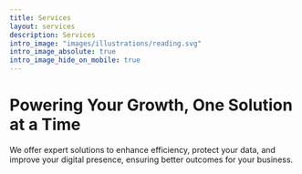 ```yaml
---
title: Services
layout: services
description: Services
intro_image: "images/illustrations/reading.svg"
intro_image_absolute: true
intro_image_hide_on_mobile: true
---
```


# Powering Your Growth, One Solution at a Time

We offer expert solutions to enhance efficiency, protect your data, and improve your digital presence, ensuring better outcomes for your business.